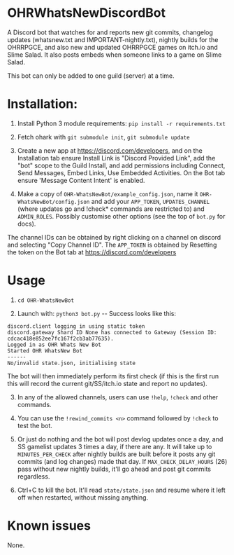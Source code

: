 # OHRWhatsNewDiscordBot

A Discord bot that watches for and reports new git commits, changelog updates (whatsnew.txt and IMPORTANT-nightly.txt), nightly builds for the OHRRPGCE, and also new and updated OHRRPGCE games on itch.io and Slime Salad. It also posts embeds when someone links to a game on Slime Salad.

This bot can only be added to one guild (server) at a time.

# Installation:

1. Install Python 3 module requirements: `pip install -r requirements.txt`

2. Fetch ohark with `git submodule init`, `git submodule update`

3. Create a new app at https://discord.com/developers, and on the Installation tab ensure Install Link is "Discord Provided Link", add the "bot" scope to the Guild Install, and add permissions including Connect, Send Messages, Embed Links, Use Embedded Activities. On the Bot tab ensure 'Message Content Intent' is enabled.

4. Make a copy of `OHR-WhatsNewBot/example_config.json`, name it `OHR-WhatsNewBot/config.json` and add your `APP_TOKEN`, `UPDATES_CHANNEL` (where updates go and !check* commands are restricted to) and `ADMIN_ROLES`. Possibly customise other options (see the top of `bot.py` for docs).

The channel IDs can be obtained by right clicking on a channel on discord and selecting "Copy Channel ID". The `APP_TOKEN` is obtained by Resetting the token on the Bot tab at https://discord.com/developers

# Usage 
1. `cd OHR-WhatsNewBot`

2. Launch with: `python3 bot.py` -- Success looks like this:

```
discord.client logging in using static token
discord.gateway Shard ID None has connected to Gateway (Session ID: cdcac418e852ee7fc167f2cb3ab77635).
Logged in as OHR Whats New Bot
Started OHR WhatsNew Bot
------
No/invalid state.json, initialising state
```

The bot will then immediately perform its first check (if this is the first run this will record the current git/SS/itch.io state and report no updates).

3. In any of the allowed channels, users can use `!help`, `!check` and other commands.

4. You can use the `!rewind_commits <n>` command followed by `!check` to test the bot.

5. Or just do nothing and the bot will post devlog updates once a day, and SS gamelist updates 3 times a day, if there are any. It will take up to `MINUTES_PER_CHECK` after nightly builds are built before it posts any git commits (and log changes) made that day. If `MAX_CHECK_DELAY_HOURS` (26) pass without new nightly builds, it'll go ahead and post git commits regardless.

6. Ctrl+C to kill the bot. It'll read `state/state.json` and resume where it left off when restarted, without missing anything.

# Known issues

None.
